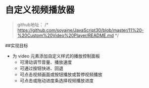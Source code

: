 # 自定义视频播放器

>github地址： /* https://github.com/soyaine/JavaScript30/blob/master/11%20-%20Custom%20Video%20Player/README.md */

##实现目标
* 为 video 元素添加自定义样式的播放控制面板
  * 可滑动调节音量、播放速度
  * 可通过按钮快进、回退
  * 可点击视频画面或按钮播放或暂停视频播放
  * 可点击或拖动进度条选择视频播放进度
